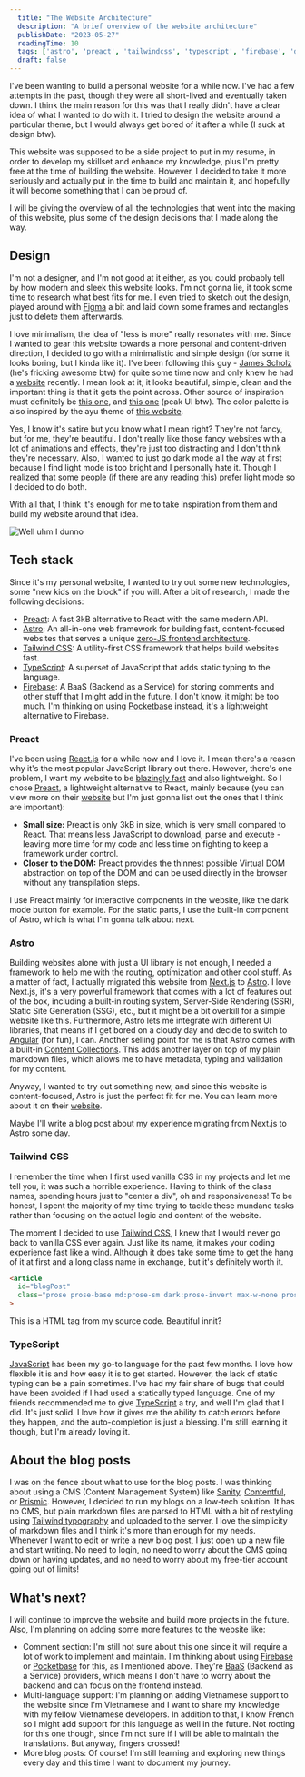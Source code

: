 ```yaml
---
  title: "The Website Architecture"
  description: "A brief overview of the website architecture"
  publishDate: "2023-05-27"
  readingTime: 10
  tags: ['astro', 'preact', 'tailwindcss', 'typescript', 'firebase', 'design']
  draft: false
---
```


I've been wanting to build a personal website for a while now. I've had a few attempts in the past, though they were all short-lived and eventually taken down. I think the main reason for this was that I really didn't have a clear idea of what I wanted to do with it. I tried to design the website around a particular theme, but I would always get bored of it after a while (I suck at design btw).

This website was supposed to be a side project to put in my resume, in order to develop my skillset and enhance my knowledge, plus I'm pretty free at the time of building the website. However, I decided to take it more seriously and actually put in the time to build and maintain it, and hopefully it will become something that I can be proud of.

I will be giving the overview of all the technologies that went into the making of this website, plus some of the design decisions that I made along the way.

## Design

I'm not a designer, and I'm not good at it either, as you could probably tell by how modern and sleek this website looks. I'm not gonna lie, it took some time to research what best fits for me. I even tried to sketch out the design, played around with [Figma](https://www.figma.com) a bit and laid down some frames and rectangles just to delete them afterwards.

I love minimalism, the idea of "less is more" really resonates with me. Since I wanted to gear this website towards a more personal and content-driven direction, I decided to go with a minimalistic and simple design (for some it looks boring, but I kinda like it). I've been following this guy - [James Scholz](https://www.youtube.com/@JamesScholz) (he's fricking awesome btw) for quite some time now and only knew he had a [website](https://jvscholz.com/) recently. I mean look at it, it looks beautiful, simple, clean and the important thing is that it gets the point across. Other source of inspiration must definitely be [this one](https://www.alexhughes.dev/), and [this one](https://www.bugswriter.com/) (peak UI btw). The color palette is also inspired by the ayu theme of [this website](https://doc.rust-lang.org/std/collections/index.html).

Yes, I know it's satire but you know what I mean right? They're not fancy, but for me, they're beautiful. I don't really like those fancy websites with a lot of animations and effects, they're just too distracting and I don't think they're necessary. Also, I wanted to just go dark mode all the way at first because I find light mode is too bright and I personally hate it. Though I realized that some people (if there are any reading this) prefer light mode so I decided to do both.

With all that, I think it's enough for me to take inspiration from them and build my website around that idea.

![Well uhm I dunno](../../assets/tech-stack-1.jpg)

## Tech stack

Since it's my personal website, I wanted to try out some new technologies, some "new kids on the block" if you will. After a bit of research, I made the following decisions:

- [Preact](https://preactjs.com/): A fast 3kB alternative to React with the same modern API.
- [Astro](https://astro.build/): An all-in-one web framework for building fast, content-focused websites that serves a unique [zero-JS frontend architecture](https://docs.astro.build/en/concepts/islands/).
- [Tailwind CSS](https://tailwindcss.com/): A utility-first CSS framework that helps build websites fast.
- [TypeScript](https://www.typescriptlang.org/): A superset of JavaScript that adds static typing to the language.
- [Firebase](https://firebase.google.com/): A BaaS (Backend as a Service) for storing comments and other stuff that I might add in the future. I don't know, it might be too much. I'm thinking on using [Pocketbase](https://www.pocketbase.io/) instead, it's a lightweight alternative to Firebase.

### Preact

I've been using [React.js](https://react.dev/) for a while now and I love it. I mean there's a reason why it's the most popular JavaScript library out there. However, there's one problem, I want my website to be [blazingly fast](https://www.youtube.com/@ThePrimeagen) and also lightweight. So I chose [Preact](https://preactjs.com), a lightweight alternative to React, mainly because (you can view more on their [website](https://preactjs.com/) but I'm just gonna list out the ones that I think are important):

- **Small size:** Preact is only 3kB in size, which is very small compared to React. That means less JavaScript to download, parse and execute - leaving more time for my code and less time on fighting to keep a framework under control. 
- **Closer to  the DOM:** Preact provides the thinnest possible Virtual DOM abstraction on top of the DOM and can be used directly in the browser without any transpilation steps. 

I use Preact mainly for interactive components in the website, like the dark mode button for example. For the static parts, I use the built-in component of Astro, which is what I'm gonna talk about next.
### Astro

Building websites alone with just a UI library is not enough, I needed a framework to help me with the routing, optimization and other cool stuff. As a matter of fact, I actually migrated this website from [Next.js](https://nextjs.org/) to [Astro](https://astro.build/). I love Next.js, it's a very powerful framework that comes with a lot of features out of the box, including a built-in routing system, Server-Side Rendering (SSR), Static Site Generation (SSG), etc., but it might be a bit overkill for a simple website like this. Furthermore, Astro lets me integrate with different UI libraries, that means if I get bored on a cloudy day and decide to switch to [Angular](https://www.youtube.com/watch?v=yjTVMXammAw) (for fun), I can. Another selling point for me is that Astro comes with a built-in [Content Collections](https://docs.astro.build/en/guides/content-collections/). This adds another layer on top of my plain markdown files, which allows me to have metadata, typing and validation for my content.

Anyway, I wanted to try out something new, and since this website is content-focused, Astro is just the perfect fit for me. You can learn more about it on their [website](https://astro.build/).

Maybe I'll write a blog post about my experience migrating from Next.js to Astro some day.

### Tailwind CSS

I remember the time when I first used vanilla CSS in my projects and let me tell you, it was such a horrible experience. Having to think of the class names, spending hours just to "center a div", oh and responsiveness! To be honest, I spent the majority of my time trying to tackle these mundane tasks rather than focusing on the actual logic and content of the website.

The moment I decided to use [Tailwind CSS](https://tailwindcss.com/), I knew that I would never go back to vanilla CSS ever again. Just like its name, it makes your coding experience fast like a wind. Although it does take some time to get the hang of it at first and a long class name in exchange, but it's definitely worth it.

```html
<article
  id="blogPost"
  class="prose prose-base md:prose-sm dark:prose-invert max-w-none prose-pre:!bg-codeblock dark:prose-pre:!bg-codeblockDark prose-code:bg-codeblock dark:prose-code:bg-codeblockDark prose-code:text-codeText dark:prose-code:text-codeTextDark prose-hr:border-dark/50 dark:prose-hr:border-light/50 prose-a:text-primary dark:prose-a:text-primaryDark prose-thead:border-dark/50 prose-tr:border-dark/50 dark:prose-thead:border-light/50 dark:prose-tr:border-light/50 prose-blockquote:border-dark/50 dark:prose-blockquote:border-light/50"
>
```

This is a HTML tag from my source code. Beautiful innit?

### TypeScript

[JavaScript](https://developer.mozilla.org/en-US/docs/Web/JavaScript) has been my go-to language for the past few months. I love how flexible it is and how easy it is to get started. However, the lack of static typing can be a pain sometimes. I've had my fair share of bugs that could have been avoided if I had used a statically typed language. One of my friends recommended me to give [TypeScript](https://www.typescriptlang.org/) a try, and well I'm glad that I did. It's just solid. I love how it gives me the ability to catch errors before they happen, and the auto-completion is just a blessing. I'm still learning it though, but I'm already loving it.

## About the blog posts

I was on the fence about what to use for the blog posts. I was thinking about using a CMS (Content Management System) like [Sanity](https://www.sanity.io/), [Contentful](https://www.contentful.com/), or [Prismic](https://prismic.io/). However, I decided to run my blogs on a low-tech solution. It has no CMS, but plain markdown files are parsed to HTML with a bit of restyling using [Tailwind typography](https://tailwindcss.com/docs/typography-plugin) and uploaded to the server. I love the simplicity of markdown files and I think it's more than enough for my needs. Whenever I want to edit or write a new blog post, I just open up a new file and start writing. No need to login, no need to worry about the CMS going down or having updates, and no need to worry about my free-tier account going out of limits!

## What's next?

I will continue to improve the website and build more projects in the future. Also, I'm planning on adding some more features to the website like:

- Comment section: I'm still not sure about this one since it will require a lot of work to implement and maintain. I'm thinking about using [Firebase](https://firebase.google.com/) or [Pocketbase](https://pocketbase.io/) for this, as I mentioned above. They're [BaaS](https://en.wikipedia.org/wiki/Backend_as_a_service) (Backend as a Service) providers, which means I don't have to worry about the backend and can focus on the frontend instead.
- Multi-language support: I'm planning on adding Vietnamese support to the website since I'm Vietnamese and I want to share my knowledge with my fellow Vietnamese developers. In addition to that, I know French so I might add support for this language as well in the future. Not rooting for this one though, since I'm not sure if I will be able to maintain the translations. But anyway, fingers crossed!
- More blog posts: Of course! I'm still learning and exploring new things every day and this time I want to document my journey.
